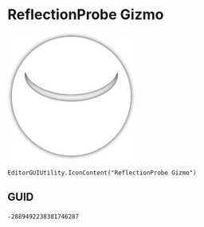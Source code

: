 # ReflectionProbe Gizmo
![](/img/ReflectionProbe%20Gizmo.png)

``` CSharp
EditorGUIUtility.IconContent("ReflectionProbe Gizmo")
```
## GUID
```
-2889492238381746287
```
